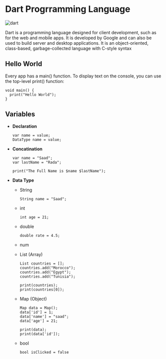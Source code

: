 # Dart Progrramming Language

![dart](https://soject.com/wp-content/uploads/2021/07/Dart-Tutorial.png)

Dart is a programming language designed for client development, such as for the web and mobile apps. It is developed by Google and can also be used to build server and desktop applications. It is an object-oriented, class-based, garbage-collected language with C-style syntax

## Hello World

Every app has a main() function. To display text on the console, you can use the top-level print() function:

```
void main() {
  print("Hello World");
}
```

## Variables

- **Declaration**
  ```
  var name = value;
  DataType name = value;
  ```
- **Concatination**

  ```
  var name = "Saad";
  var lastName = "Rada";

  print("The Full Name is $name $lastName");
  ```

- **Data Type**

  - String
    ```
    String name = "Saad";
    ```
  - int
    ```
    int age = 21;
    ```
  - double
    ```
    double rate = 4.5;
    ```
  - num
  - List (Array)

    ```
    List countries = [];
    countries.add("Morocco");
    countries.add("Egypt");
    countries.add("Tunisia");

    print(countries);
    print(countries[0]);
    ```

  - Map (Object)

    ```
    Map data = Map();
    data['id'] = 1;
    data['name'] = "saad";
    data['age'] = 21;

    print(data);
    print(data['id']);
    ```

  - bool
    ```
    bool isClicked = false
    ```

